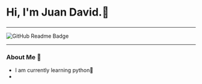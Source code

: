 <div id="Header" align="ceneter">
    <img scr="https://www.gifsanimados.org/data/media/218/pinguino-imagen-animada-0194.gif" widht="200"/>
    <h1 aling="center">Hi, I'm Juan David.🐧</h1>
    <h3 aling="center"></h3>
</div>

---

<div id="badges" aling="center">
    <img hraft="https://img.shields.io/github/watchers/juand01/juand01?color=turquoise&label=viewers&style=social"
        alt="GitHub Readme Badge"/>
    
</div>

--- 

### About Me 🐧

- I am currently learning python🐍
- 
